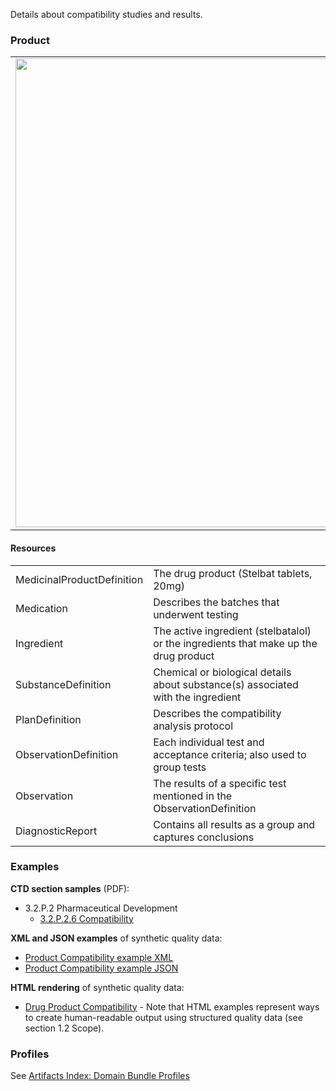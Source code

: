 Details about compatibility studies and results.

### Product 

<table>
<tr><td><img src="compatibility_FHIR_resources.png" width="750"/></td></tr>
</table>
 
#### Resources
<table>
<tr><td>MedicinalProductDefinition</td><td>The drug product (Stelbat tablets, 20mg)</td></tr>
<tr><td>Medication</td><td>Describes the batches that underwent testing</td></tr>
<tr><td>Ingredient</td><td>The active ingredient (stelbatalol) or the ingredients that make up the drug product</td></tr>
<tr><td>SubstanceDefinition</td><td>Chemical or biological details about substance(s) associated with the ingredient</td></tr>
<tr><td>PlanDefinition</td><td>Describes the compatibility analysis protocol</td></tr>
<tr><td>ObservationDefinition</td><td>Each individual  test and acceptance criteria; also used to group tests</td></tr>
<tr><td>Observation</td><td>The results of a specific test mentioned in the ObservationDefinition</td></tr>
<tr><td>DiagnosticReport</td><td>Contains all results as a group and captures conclusions</td></tr>
</table>

### Examples
**CTD section samples** (PDF):
- 3.2.P.2 Pharmaceutical Development
    - <a href="https://github.com/HL7/uv-dx-pq/raw/master/input/examples-pdf/3.2.P.2.6_Compatibility.pdf ">3.2.P.2.6 Compatibility</a>

**XML and JSON examples** of synthetic quality data:
- <a href="Bundle-bundle-drug-product-compatibility-pq-ex1.xml.html">Product Compatibility example XML</a>
- <a href="Bundle-bundle-drug-product-compatibility-pq-ex1.json.html">Product Compatibility example JSON</a>

**HTML rendering** of synthetic quality data:
- <a href="compatibility_rend_p.html">Drug Product Compatibility</a>  - Note that HTML examples represent ways to create human-readable output using structured quality data (see section 1.2 Scope).

### Profiles 
See [Artifacts Index: Domain Bundle Profiles](artifacts.html#domain-bundle-profiles)